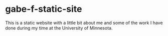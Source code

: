 # gabe-f-static-site
This is a static website with a little bit about me and some of the work I have done during my time at the University of Minnesota.
